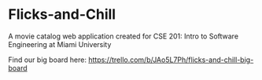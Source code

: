 # Flicks-and-Chill
A movie catalog web application created for CSE 201: Intro to Software Engineering at Miami University


Find our big board here: https://trello.com/b/JAo5L7Ph/flicks-and-chill-big-board
